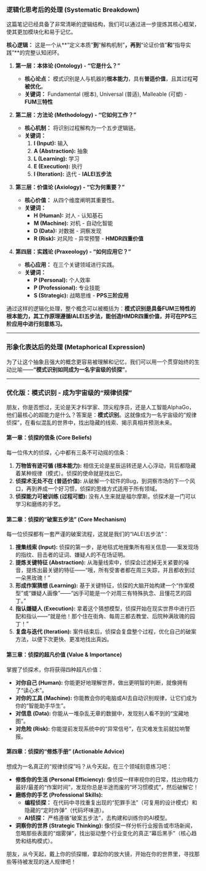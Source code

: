 
### **逻辑化思考后的处理 (Systematic Breakdown)**

这篇笔记已经具备了非常清晰的逻辑结构，我们可以通过进一步提炼其核心框架，使其更加模块化和易于记忆。

**核心逻辑：** 这是一个从**“定义本质”**到**“解构机制”**，再到**“论证价值”**和**“指导实践”**的完整认知闭环。

1.  **第一层：本体论 (Ontology) - “它是什么？”**
    *   **核心论点：** 模式识别是人与机器的**根本能力**，具有**普适价值**，且其过程**可被优化**。
    *   **关键词：** Fundamental (根本), Universal (普适), Malleable (可塑) - **FUM三特性**

2.  **第二层：方法论 (Methodology) - “它如何工作？”**
    *   **核心机制：** 将识别过程解构为一个五步逻辑链。
    *   **关键词：**
        1.  **I (Input):** 输入
        2.  **A (Abstraction):** 抽象
        3.  **L (Learning):** 学习
        4.  **E (Execution):** 执行
        5.  **I (Iteration):** 迭代 - **IALEI五步法**

3.  **第三层：价值论 (Axiology) - “它为何重要？”**
    *   **核心价值：** 从四个维度阐明其重要性。
    *   **关键词：**
        *   **H (Human):** 对人 - 认知基石
        *   **M (Machine):** 对机 - 自动化智能
        *   **D (Data):** 对数据 - 洞察发现
        *   **R (Risk):** 对风险 - 异常预警 - **HMDR四重价值**

4.  **第四层：实践论 (Praxeology) - “如何应用它？”**
    *   **核心应用：** 在三个关键领域进行实践。
    *   **关键词：**
        *   **P (Personal):** 个人效率
        *   **P (Professional):** 专业技能
        *   **S (Strategic):** 战略思维 - **PPS三阶应用**

通过这样的逻辑化处理，整个概念可以被概括为：**模式识别是具备FUM三特性的根本能力，其工作原理遵循IALEI五步法，能创造HMDR四重价值，并可在PPS三阶应用中进行刻意练习。**

---

### **形象化表达后的处理 (Metaphorical Expression)**

为了让这个抽象且强大的概念更容易被理解和记忆，我们可以用一个贯穿始终的生动比喻——**“模式识别如同成为一名宇宙级的侦探”**。

---

### **优化版：模式识别 - 成为宇宙级的“规律侦探”**

朋友，你是否想过，无论是天才科学家、顶尖程序员，还是人工智能AlphaGo，他们最核心的超能力是什么？答案是：**模式识别**。这就像成为一名宇宙级的“规律侦探”，在看似混乱的世界中，找出隐藏的线索、揭示真相并预测未来。

#### **第一章：侦探的信条 (Core Beliefs)**

每一位伟大的侦探，心中都有三条不可动摇的信条：

1.  **万物皆有迹可循 (根本能力):** 相信无论是星辰运转还是人心浮动，背后都隐藏着某种规律（模式）。侦探的使命就是找出它。
2.  **侦探术无处不在 (普适价值):** 从破解一个软件的Bug，到洞察市场的下一个风口，再到养成一个好习惯，侦探的思维方式适用于所有领域。
3.  **侦探能力可被训练 (过程可塑):** 没有人生来就是福尔摩斯。侦探术是一门可以学习和磨练的手艺。

#### **第二章：侦探的“破案五步法” (Core Mechanism)**

每一位侦探都有一套严谨的破案流程，这就是我们的“IALEI五步法”：

1.  **搜集线索 (Input):** 侦探的第一步，是地毯式地搜集所有相关信息——案发现场的指纹、目击者的证词、嫌疑人的不在场证明。
2.  **提炼关键特征 (Abstraction):** 从海量线索中，侦探会过滤掉无关紧要的噪音，提炼出最关键的特征——“哦，所有受害者都在周三失踪，并且都收到过一朵黑玫瑰！”
3.  **形成作案猜想 (Learning):** 基于关键特征，侦探的大脑开始构建一个“作案模型”或“嫌疑人画像”——“凶手可能是一个对周三有特殊执念、且懂花艺的园丁。”
4.  **指认嫌疑人 (Execution):** 拿着这个猜想模型，侦探开始在现实世界中进行匹配和指认——“就是他！那个住在街角、每周三都去教堂、后院种满玫瑰的园丁！”
5.  **复盘与迭代 (Iteration):** 案件结束后，侦探会复盘整个过程，优化自己的破案方法，以便下次更快、更准地找出真凶。

#### **第三章：侦探的超凡价值 (Value & Importance)**

掌握了侦探术，你将获得四种超凡价值：

*   **对你自己 (Human):** 你能更好地理解世界，做出更明智的判断，就像拥有了“读心术”。
*   **对你的工具 (Machine):** 你能教会你的电脑或AI去自动识别规律，让它们成为你的“智能助手华生”。
*   **对信息 (Data):** 你能从一堆杂乱无章的数据中，发现别人看不到的“宝藏地图”。
*   **对危险 (Risk):** 你能提前发现系统中的“异常信号”，在灾难发生前就拉响警报。

#### **第四章：侦探的“修炼手册” (Actionable Advice)**

想成为一名真正的“规律侦探”吗？从今天起，在三个领域刻意练习吧：

*   **修炼你的生活 (Personal Efficiency):** 像侦探一样审视你的日常，找出你精力最好/最差的“作案时间”，发现你总是半途而废的“坏习惯模式”，然后破解它！
*   **磨练你的手艺 (Professional Skills):**
    *   **编程侦探：** 在代码中寻找重复出现的“犯罪手法”（可复用的设计模式）和隐藏的“定时炸弹”（代码坏味道）。
    *   **AI侦探：** 严格遵循“破案五步法”，去构建和训练你的AI模型。
*   **洞察你的世界 (Strategic Thinking):** 像侦探一样分析行业报告或市场新闻，忽略那些表面的“烟雾弹”，找出驱动整个行业变化的真正“幕后黑手”（核心趋势和结构模式）。

朋友，从今天起，戴上你的侦探帽，拿起你的放大镜，开始在你的世界里，寻找那些等待被发现的迷人规律吧！